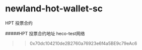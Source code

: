 # newland-hot-wallet-sc
HPT 投票合约

#####HPT 投票合约地址   heco-test网络
>> 0x70dc104210de2B2760a76923e6f4a5BE9c79eAc6
